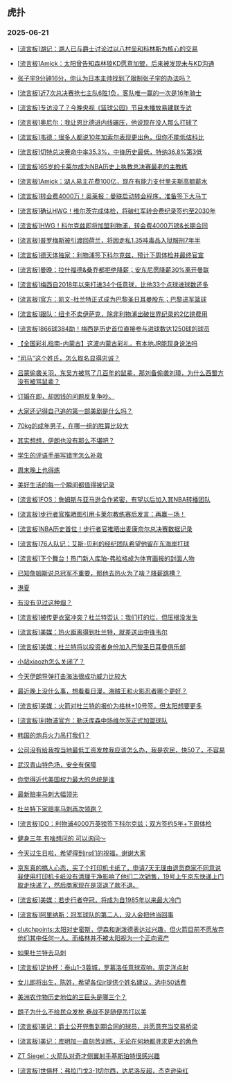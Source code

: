 ## 虎扑 
### 2025-06-21

+ [[流言板]湖记：湖人已与爵士讨论过以八村垒和科林斯为核心的交易](https://bbs.hupu.com/633318397.html)

+ [[流言板]Amick：太阳曾告知森林狼KD愿意加盟，后来被发现未与KD沟通](https://bbs.hupu.com/633318387.html)

+ [张子宇9分钟16分，你认为日本主帅找到了限制张子宇的办法吗？](https://bbs.hupu.com/633320652.html)

+ [[流言板]近7次总决赛抢七主队6胜1负，客队唯一赢的一次是16年骑士](https://bbs.hupu.com/633318584.html)

+ [[流言板]专访没了？今晚央视《篮球公园》节目未播放易建联专访](https://bbs.hupu.com/633319437.html)

+ [[流言板]奥尼尔：我让恩比德进内线碾压，他说现在没人那么打球了](https://bbs.hupu.com/633321609.html)

+ [[流言板]韦德：很多人都说10年加索尔表现更出色，但你不能低估科比](https://bbs.hupu.com/633318597.html)

+ [[流言板]切特总决赛命中率35.3%，中锋历史最低，特纳36.8%第3低](https://bbs.hupu.com/633318378.html)

+ [[流言板]65岁的卡莱尔成为NBA历史上执教总决赛最老的主教练](https://bbs.hupu.com/633321497.html)

+ [[流言板]Amick：湖人易主花费100亿，现在有能力支付里夫斯高额薪水](https://bbs.hupu.com/633320606.html)

+ [[流言板]转会费4000万！奥莱报：曼联启动转会程序，准备签下大马丁](https://bbs.hupu.com/633317358.html)

+ [[流言板]确认HWG！维尔茨完成体检，将破红军转会费纪录签约至2030年](https://bbs.hupu.com/633318816.html)

+ [[流言板]HWG！科尔克兹即将加盟利物浦，转会费4000万镑&amp;长期合同](https://bbs.hupu.com/633319233.html)

+ [[流言板]普罗梅斯被引渡回荷兰，将因走私1.35吨毒品入狱服刑7年半](https://bbs.hupu.com/633319739.html)

+ [[流言板]德天体独家：利物浦签下科尔克兹，预计下周体检并最终官宣](https://bbs.hupu.com/633316304.html)

+ [[流言板]曼晚：拉什福德&amp;桑乔都拒绝降薪；安东尼愿降薪30%离开曼联](https://bbs.hupu.com/633319678.html)

+ [[流言板]梅西自2018年以来打进34个任意球，比他33个点球进球数还多](https://bbs.hupu.com/633316773.html)

+ [[流言板]官方：凯文-杜兰特正式成为巴黎圣日耳曼股东；巴黎进军篮球](https://bbs.hupu.com/633321010.html)

+ [[流言板]跟队：纽卡不卖伊萨克，除非利物浦出破世界纪录的2亿镑费用](https://bbs.hupu.com/633319953.html)

+ [[流言板]866球384助！梅西是历史首位直接参与进球数达1250球的球员](https://bbs.hupu.com/633318689.html)

+ [【全国彩礼指南-内蒙古】这波内蒙古彩礼，有本地JR能现身说法吗](https://bbs.hupu.com/633319169.html)

+ [“司马”这个姓氏，怎么取名显得忠诚？](https://bbs.hupu.com/633319804.html)

+ [吕蒙偷袭关羽，东吴方被骂了几百年的鼠辈，那刘备偷袭刘璋，为什么西蜀方没有被骂鼠辈？](https://bbs.hupu.com/633320339.html)

+ [订婚在即，却因钱的问题反复争吵。](https://bbs.hupu.com/633318814.html)

+ [大家还记得自己追的第一部美剧是什么吗？](https://bbs.hupu.com/633319909.html)

+ [70kg的成年男子，在哪一组的胜算比较大](https://bbs.hupu.com/633319203.html)

+ [其实想想，伊朗也没有那么不堪吧？](https://bbs.hupu.com/633318620.html)

+ [学生的评语手册写错字怎么补救](https://bbs.hupu.com/633319958.html)

+ [周末晚上也得练](https://bbs.hupu.com/633321668.html)

+ [美好生活的每一个瞬间都值得被记录](https://bbs.hupu.com/633318593.html)

+ [[流言板]FOS：詹姆斯与亚马逊合作紧密，有望以后加入其NBA转播团队](https://bbs.hupu.com/633321713.html)

+ [[流言板]步行者官推晒图引用卡莱尔教练赛后发言：再赢一场！](https://bbs.hupu.com/633321072.html)

+ [[流言板]NBA历史首位！步行者官推晒出麦康奈尔总决赛数据记录](https://bbs.hupu.com/633320946.html)

+ [[流言板]76人队记：艾斯-贝利的经纪团队希望他留在东海岸打球](https://bbs.hupu.com/633321418.html)

+ [[流言板]下个舞台！热门新人库珀-弗拉格成为体育画报的封面人物](https://bbs.hupu.com/633319377.html)

+ [已知詹姆斯说总冠军不重要，那他去热火为了啥？降薪跳槽？](https://bbs.hupu.com/633319524.html)

+ [港夏](https://bbs.hupu.com/633321700.html)

+ [有没有见过这种烟？](https://bbs.hupu.com/633321433.html)

+ [[流言板]被传更衣室冲突？杜兰特否认：我们打的烂，但压根没发生](https://bbs.hupu.com/633322630.html)

+ [[流言板]美媒：热火距离得到杜兰特，就差送出中锋韦尔](https://bbs.hupu.com/633322881.html)

+ [[流言板]美媒：杜兰特将以投资者身份加入巴黎圣日耳曼俱乐部](https://bbs.hupu.com/633322779.html)

+ [小站xiaozh怎么关闭了？](https://bbs.hupu.com/633321042.html)

+ [今天伊朗导弹打击海法很成功威力比较大](https://bbs.hupu.com/633320303.html)

+ [最近晚上没什么事，想看看日漫，海贼王和火影忍者哪个更好？](https://bbs.hupu.com/633320455.html)

+ [[流言板]美媒：火箭对杜兰特的报价为格林+10号签，但太阳想要更多](https://bbs.hupu.com/633323056.html)

+ [[流言板]利物浦官方：勒沃库森中场维尔茨正式加盟球队](https://bbs.hupu.com/633323425.html)

+ [韩国的炮兵火力吊打我们？](https://bbs.hupu.com/633321437.html)

+ [公司没有给我按当地最低工资发放我应该怎么办，我是农民，快50了，不容易](https://bbs.hupu.com/633321336.html)

+ [武汉青山特色场，安全有保障](https://bbs.hupu.com/633321248.html)

+ [你觉得近代美国权力最大的总统是谁](https://bbs.hupu.com/633322120.html)

+ [最新赔率马刺大幅领先](https://bbs.hupu.com/633321896.html)

+ [杜兰特下家赔率马刺再次领跑？](https://bbs.hupu.com/633321867.html)

+ [[流言板]DO：利物浦4000万英镑签下科尔克兹；双方签约5年+下周体检](https://bbs.hupu.com/633319193.html)

+ [健身三年 有啥想问的 可以询问～](https://bbs.hupu.com/633321659.html)

+ [今天过生日啦，希望得到jrs们的祝福，谢谢大家](https://bbs.hupu.com/633321897.html)

+ [京东真的搞人心态，买了个打印机卡纸了，申请7天无理由退货商家不同意说我使用打印机卡纸没有清理干净影响了他们二次销售，19号上午京东快递上门取走快递了，然后商家现在是货退了款不退。](https://bbs.hupu.com/633321426.html)

+ [[流言板]美媒：若步行者夺冠，将成为自1985年以来最大冷门](https://bbs.hupu.com/633324236.html)

+ [[流言板]阿里纳斯：冠军球队的第二人，没人会把他当回事](https://bbs.hupu.com/633324104.html)

+ [clutchpoints:太阳对史密斯，伊森和谢泼德表达过兴趣，但火箭目前不愿放弃他们其中任何一人。而格林并不被太阳视为一个正向资产](https://bbs.hupu.com/633321973.html)

+ [如果杜兰特去马刺](https://bbs.hupu.com/633322250.html)

+ [[流言板]足协杯：泰山1-3蓉城，罗慕洛任意球双响，周定洋点射](https://bbs.hupu.com/633320629.html)

+ [女儿即将出生，陈姓，希望各位jr提供个姓名建议，选中50话费](https://bbs.hupu.com/633322004.html)

+ [美洲农作物历史地位的三巨头是哪三个？](https://bbs.hupu.com/633321875.html)

+ [朗子为什么不给民众发枪 巷战不是随便吊打以美](https://bbs.hupu.com/633323813.html)

+ [[流言板]美记：爵士公开兜售到期合同的球员，并愿意充当交易桥梁](https://bbs.hupu.com/633323951.html)

+ [[流言板]美记：库明加一直刻苦训练，无论在何地都寻求更大的角色](https://bbs.hupu.com/633324010.html)

+ [ZT Siegel：火箭队对奇才侧翼射手基斯珀特很感兴趣](https://bbs.hupu.com/633322853.html)

+ [[流言板]世俱杯：弗拉门戈3-1切尔西，达尼洛反超，杰克逊染红](https://bbs.hupu.com/633324324.html)

